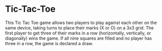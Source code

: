 # Tic-Tac-Toe
This Tic Tac Toe game allows two players to play against each other on the same device, taking turns to place their marks (X or O) on a 3x3 grid. The first player to get three of their marks in a row (horizontally, vertically, or diagonally) wins the game. If all nine squares are filled and no player has three in a row, the game is declared a draw.
